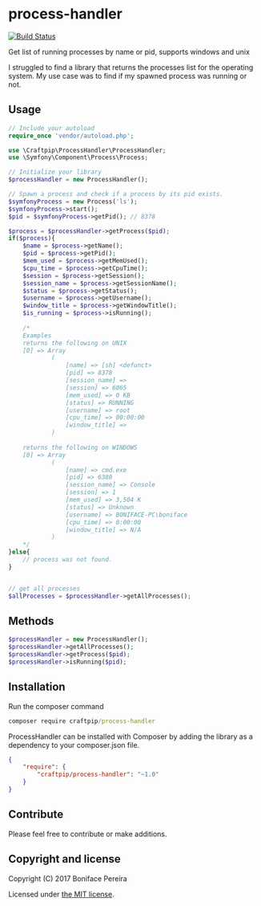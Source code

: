 # process-handler
[![Build Status](https://travis-ci.org/craftpip/process-handler.svg?branch=master)](https://travis-ci.org/craftpip/process-handler)  

Get list of running processes by name or pid, supports windows and unix
  
I struggled to find a library that returns the processes list for the operating system.
My use case was to find if my spawned process was running or not.

## Usage


```php
// Include your autoload 
require_once 'vendor/autoload.php';

use \Craftpip\ProcessHandler\ProcessHandler;
use \Symfony\Component\Process\Process;

// Initialize your library
$processHandler = new ProcessHandler();

// Spawn a process and check if a process by its pid exists.
$symfonyProcess = new Process('ls');
$symfonyProcess->start();
$pid = $symfonyProcess->getPid(); // 8378

$process = $processHandler->getProcess($pid);
if($process){
    $name = $process->getName();
    $pid = $process->getPid();
    $mem_used = $process->getMemUsed();
    $cpu_time = $process->getCpuTime();
    $session = $process->getSession();
    $session_name = $process->getSessionName();
    $status = $process->getStatus();
    $username = $process->getUsername();
    $window_title = $process->getWindowTitle();
    $is_running = $process->isRunning();
    
    /*
    Examples
    returns the following on UNIX
    [0] => Array
            (
                [name] => [sh] <defunct>
                [pid] => 8378
                [session_name] => 
                [session] => 6065
                [mem_used] => 0 KB
                [status] => RUNNING
                [username] => root
                [cpu_time] => 00:00:00
                [window_title] => 
            )
            
    returns the following on WINDOWS
    [0] => Array
            (
                [name] => cmd.exe
                [pid] => 6380
                [session_name] => Console
                [session] => 1
                [mem_used] => 3,504 K
                [status] => Unknown
                [username] => BONIFACE-PC\boniface
                [cpu_time] => 0:00:00
                [window_title] => N/A
            )
    */
}else{
    // process was not found.
}


// get all processes 
$allProcesses = $processHandler->getAllProcesses();
```

## Methods
```php
$processHandler = new ProcessHandler();
$processHandler->getAllProcesses();
$processHandler->getProcess($pid);
$processHandler->isRunning($pid);
```

## Installation

Run the composer command 
```cmd
composer require craftpip/process-handler
```

ProcessHandler can be installed with Composer by adding the library as a dependency to your composer.json file.
```json
{
    "require": {
        "craftpip/process-handler": "~1.0"
    }
}
```

## Contribute 

Please feel free to contribute or make additions.


## Copyright and license

Copyright (C) 2017 Boniface Pereira

Licensed under [the MIT license](LICENSE).
